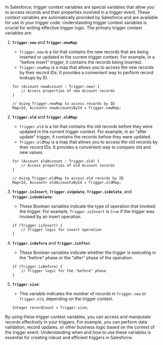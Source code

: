 In Salesforce, trigger context variables are special variables that allow you to access records and their properties involved in a trigger event. These context variables are automatically provided by Salesforce and are available for use in your trigger code. Understanding trigger context variables is crucial for writing effective trigger logic. The primary trigger context variables are:

1. **`Trigger.new`** and **`Trigger.newMap`**:
   - `Trigger.new` is a list that contains the new records that are being inserted or updated in the current trigger context. For example, in a "before insert" trigger, it contains the records being inserted.
   - `Trigger.newMap` is a map that allows you to access the new records by their record IDs. It provides a convenient way to perform record lookups by ID.

   ```apex
   for (Account newAccount : Trigger.new) {
       // Access properties of new Account records
   }

   // Using Trigger.newMap to access records by ID
   Map<Id, Account> newAccountsById = Trigger.newMap;
   ```

2. **`Trigger.old`** and **`Trigger.oldMap`**:
   - `Trigger.old` is a list that contains the old records before they were updated in the current trigger context. For example, in an "after update" trigger, it contains the records before they were updated.
   - `Trigger.oldMap` is a map that allows you to access the old records by their record IDs. It provides a convenient way to compare old and new values.

   ```apex
   for (Account oldAccount : Trigger.old) {
       // Access properties of old Account records
   }

   // Using Trigger.oldMap to access old records by ID
   Map<Id, Account> oldAccountsById = Trigger.oldMap;
   ```

3. **`Trigger.isInsert`**, **`Trigger.isUpdate`**, **`Trigger.isDelete`**, and **`Trigger.isUndelete`**:
   - These Boolean variables indicate the type of operation that invoked the trigger. For example, `Trigger.isInsert` is `true` if the trigger was invoked by an insert operation.

   ```apex
   if (Trigger.isInsert) {
       // Trigger logic for insert operation
   }
   ```

4. **`Trigger.isBefore`** and **`Trigger.isAfter`**:
   - These Boolean variables indicate whether the trigger is executing in the "before" phase or the "after" phase of the operation.

   ```apex
   if (Trigger.isBefore) {
       // Trigger logic for the "before" phase
   }
   ```

5. **`Trigger.size`**:
   - This variable indicates the number of records in `Trigger.new` or `Trigger.old`, depending on the trigger context.

   ```apex
   Integer recordCount = Trigger.size;
   ```

By using these trigger context variables, you can access and manipulate records effectively in your triggers. For example, you can perform data validation, record updates, or other business logic based on the context of the trigger event. Understanding when and how to use these variables is essential for creating robust and efficient triggers in Salesforce.
